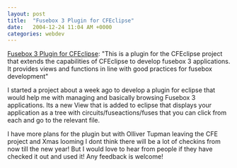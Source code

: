 ```yaml
---
layout: post
title:  "Fusebox 3 Plugin for CFEclipse"
date:   2004-12-24 11:04 AM +0000
categories: webdev
---
```

<a href="http://cfopen.org/projects/fusebox3cfe/">Fusebox 3 Plugin for CFEclipse</a>: "This is a plugin for the CFEclipse project that extends the capabilities of CFEclipse to develop fusebox 3 applications. It provides views and functions in line with good practices for fusebox development"

I started a project about a week ago to develop a plugin for eclipse that would help me with managing and basically browsing Fusebox 3 applications. Its a new View that is added to eclipse that displays your application as a tree with circuits/fuseactions/fuses that you can click from each and go to the relevant file. 

I have  more plans for the plugin but with Olliver Tupman leaving the CFE project and Xmas looming I dont think there will be a lot of checkins from now till the new year! But I would love to hear from people if they have checked it out and used it! Any feedback is welcome!
